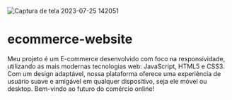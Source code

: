 ![Captura de tela 2023-07-25 142051](https://github.com/gabriel12lopes/ecommerce-website/assets/130005862/f160c3fc-b638-4c28-b3d3-034682cc472b)
# ecommerce-website
Meu projeto é um E-commerce desenvolvido com foco na responsividade, utilizando as mais modernas tecnologias web: JavaScript, HTML5 e CSS3. Com um design adaptável, nossa plataforma oferece uma experiência de usuário suave e amigável em qualquer dispositivo, seja ele móvel ou desktop. Bem-vindo ao futuro do comércio online! 
